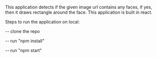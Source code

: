 This application detects if the given image url contains any faces, if yes, then it draws rectangle around the face.
This application is built in react.

Steps to run the application on local:

-- clone the repo

-- run "npm install"

-- run "npm start"
